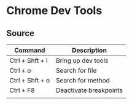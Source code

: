 # Chrome Dev Tools

## Source
| Command         | Description            |
|-----------------|------------------------|
| Ctrl + Shft + i | Bring up dev tools     |
| Ctrl + o        | Search for file        |
| Ctrl + Shft + o | Search for method      |
| Ctrl + F8       | Deactivate breakpoints |
|||

